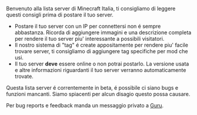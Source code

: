 Benvenuto alla lista server di Minecraft Italia, ti consigliamo di leggere questi consigli prima di postare il tuo server.

- Postare il tuo server con un IP per connettersi non é sempre abbastanza. Ricorda di aggiungere immagini e una descrizione completa per rendere il tuo server piu' interessante a possibili visitatori.
- Il nostro sistema di "tag" é create appositamente per rendere piu' facile trovare server, ti consigliamo di aggiungere tag specifiche per mod che usi.
- Il tuo server **deve** essere online o non potrai postarlo. La versione usata e altre informazioni riguardanti il tuo server verranno automaticamente trovate.

Questa lista server é correntemente in beta, é possibile ci siano bugs e funzioni mancanti. Siamo spiacenti per alcun disagio questo possa causare.

Per bug reports e feedback manda un messaggio privato a [Guru](https://www.minecraftitalia.net/messenger/compose/?to=6667).
